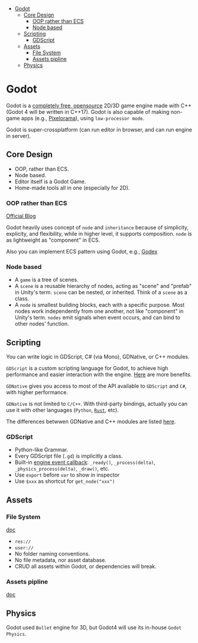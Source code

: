 - [Godot](#godot)
  - [Core Design](#core-design)
    - [OOP rather than ECS](#oop-rather-than-ecs)
    - [Node based](#node-based)
  - [Scripting](#scripting)
    - [GDScript](#gdscript)
  - [Assets](#assets)
    - [File System](#file-system)
    - [Assets pipline](#assets-pipline)
  - [Physics](#physics)


# Godot

Godot is a [completely free, opensource](https://github.com/godotengine/godot#free-open-source-and-community-driven) 2D/3D game engine made with C++ (Godot 4 will be written in C++17). Godot is also capable of making non-game apps (e.g., [Pixelorama](https://github.com/Orama-Interactive/Pixelorama)), using `low-processor mode`.

Godot is super-crossplatform (can run editor in browser, and can run engine in server).

## Core Design

- OOP, rather than ECS.
- Node based.
- Editor itself is a Godot Game.
- Home-made tools all in one (especially for 2D).

### OOP rather than ECS

[Official Blog](https://godotengine.org/article/why-isnt-godot-ecs-based-game-engine/)

Godot heavily uses concept of `node` and `inheritance` because of simplicity, explicity, and flexibility, while in higher level, it supports composition. `node` is as lightweight as "component" in ECS.

Also you can implement ECS pattern using Godot, e.g., [Godex](https://github.com/GodotECS/godex)

### Node based

- A `game` is a tree of scenes.
- A `scene` is a reusable hierarchy of nodes, acting as "scene" and "prefab" in Unity's term. `scene` can be nested, or inherited. Think of a `scene` as a class.
- A `node` is smallest building blocks, each with a specific purpose. Most nodes work independently from one another, not like "component" in Unity's term. `nodes` emit signals when event occurs, and can bind to other nodes' function.


## Scripting

You can write logic in GDScript, C# (via Mono), GDNative, or C++ modules.

`GDScript` is a custom scripting language for Godot, to achieve high performance and easier interaction with the engine. [Here](https://docs.godotengine.org/en/stable/about/faq.html#what-were-the-motivations-behind-creating-gdscript) are more benefits.

`GDNative` gives you access to most of the API available to `GDScript` and `C#`, with higher performance.

`GDNative` is not limited to `C/C++`. With third-party bindings, actually you can use it with other languages (`Python`, [`Rust`](https://github.com/godot-rust/gdnative), etc).

The differences betwwen GDNative and C++ modules are listed [here](https://docs.godotengine.org/en/stable/tutorials/scripting/gdnative/what_is_gdnative.html#differences-between-gdnative-and-c-modules).

### GDScript

- Python-like Grammar.
- Every GDScript file (`.gd`) is implicitly a class.
- Built-in [engine event callback](https://docs.godotengine.org/en/stable/tutorials/best_practices/godot_notifications.html): `_ready()`, `_process(delta)`, `_physics_process(delta)`, `_draw()`, etc.
- Use `export` before `var` to show in inspector
- Use `$xxx` as shortcut for `get_node("xxx")`

## Assets 

### File System

[doc](https://docs.godotengine.org/en/stable/tutorials/scripting/filesystem.html#doc-filesystem)

- `res://`
- `user://`
- No folder naming conventions.
- No file metadata, nor asset database.
- CRUD all assets within Godot, or dependencies will break.

### Assets pipline
[doc](https://docs.godotengine.org/en/stable/tutorials/assets_pipeline/import_process.html)

## Physics

Godot used `Bullet` engine for 3D, but Godot4 will use its in-house `Godot Physics`.